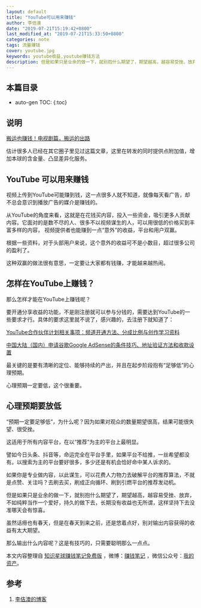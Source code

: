 ```yaml
---
layout: default
title: "YouTube可以用来赚钱"
author: 李佶澳
date: "2019-07-21T15:19:42+0800"
last_modified_at: "2019-07-21T15:33:50+0800"
categories: note
tags: 流量赚钱
cover: youtube.jpg
keywords: youtube收益,youtube赚钱方法
description: 但是如果只是业余的做一下，就别抱什么期望了，期望越高，越容易受挫、放弃，不如纯粹当作一个爱好，持久的做下去，长期没有收益也无所谓
---
```


## 本篇目录

* auto-gen TOC:
{:toc}

## 说明

[搬运也赚钱！电视剧篇，搬运的出路](https://mp.weixin.qq.com/s/X8Ms6Hh2QQwPVZ8OxWxgyw)

估计很多人已经在其它圈子里见过这篇文章，这里在转发的同时提供点附加值，增加本球的含金量、凸显差异化服务。

## YouTube 可以用来赚钱

视频上传到YouTube可能赚到钱，这一点很多人就不知道，就像每天看广告，却不总会意识到播放广告的媒介是赚钱的。

从YouTube的角度来看，这就是在花钱买内容，投入一些资金，吸引更多人贡献内容。它面对的是数不尽的人、很多不以视频谋生的人，可以用很低的价格买到丰富多样的内容，
视频提供者也能赚到一点“意外”的收益，平台和用户双赢。

根据一些资料，对于头部用户来说，这个意外的收益可不是小数目，超过很多公司的盈利了。

这种双赢的做法很有意思，一定要让大家都有钱赚，才能越来越热闹。

## 怎样在YouTube上赚钱？

那么怎样才能在YouTube上赚钱呢？

要开通分享收益的功能，不是刚注册就可以参与分钱的，需要达到YouTube的一些要求才行。具体的要求这里就不说了，感兴趣的，去注册下就知道了：

[YouTube合作伙伴计划相关事项：频道开通方法、分成比例与创作学习资料](https://www.lijiaocn.com/%E6%96%B9%E6%B3%95/2019/03/03/youtube-partner-record.html)

[中国大陆（国内）申请谷歌Google AdSense的条件技巧、地址验证方法和收款设置](https://www.lijiaocn.com/%E6%96%B9%E6%B3%95/2019/03/09/google-adsense-open-and-pay.html)

最关键的是要有清晰的定位、能够持续的产出，并且在起步阶段抱有“足够低”的心理预期。

心理预期一定要低，这个很重要。

## 心理预期要放低

“预期一定要足够低”，为什么呢？因为如果对观众的数量期望很高，结果可能很失望、很受挫。

这适用于所有内容平台，在以“推荐”为主的平台上最明显。

譬如今日头条、抖音等，命运完全在平台手里，如果平台不给推，一丝希望都没有。以搜索为主的平台要好很多，多少还是有机会恰好命中某人诉求的。

如果你是专业做内容，以此谋生，可以花费人力物力去破解平台的推荐算法，不就是点赞、关注吗？去刷去买，刷成正向循环、刷到引燃平台的推荐发动机。

但是如果只是业余的做一下，就别抱什么期望了，期望越高，越容易受挫、放弃，不如纯粹当作一个爱好，持久的做下去，长期没有收益也无所谓，这样坚持下去没准哪天会有惊喜。

虽然话痨也有春天，但是在春天到来之前，还是悠着点好，别对输出内容获得的收益有太大期望。

那么输出什么内容呢？这是有技巧的，只需要聪明那么一点点。

本文内容整理自 [知识星球赚钱笔记免费版](https://t.zsxq.com/aemmQfm) ，微博：[赚钱笔记](https://weibo.com/6876203019/profile?rightmod=1&wvr=6&mod=personinfo&is_all=1) ，微信公众号：[我的资产](https://www.lijiaocn.com/img/invest.jpg)。

## 参考

1. [李佶澳的博客][1]

[1]: https://www.lijiaocn.com "李佶澳的博客"


